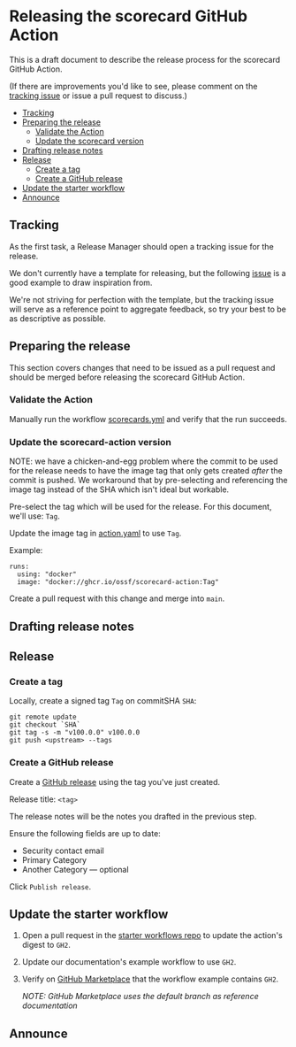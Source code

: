 # Releasing the scorecard GitHub Action

This is a draft document to describe the release process for the scorecard
GitHub Action.

(If there are improvements you'd like to see, please comment on the
[tracking issue](https://github.com/ossf/scorecard-action/issues/33) or issue a
pull request to discuss.)

- [Tracking](#tracking)
- [Preparing the release](#preparing-the-release)
  - [Validate the Action](#validate-the-action)
  - [Update the scorecard version](#update-the-scorecard-version)
- [Drafting release notes](#drafting-release-notes)
- [Release](#release)
  - [Create a tag](#create-a-tag)
  - [Create a GitHub release](#create-a-github-release)
- [Update the starter workflow](#update-the-starter-workflow)
- [Announce](#announce)

## Tracking

As the first task, a Release Manager should open a tracking issue for the
release.

We don't currently have a template for releasing, but the following
[issue](https://github.com/ossf/scorecard-action/issues/97) is a good example
to draw inspiration from.

We're not striving for perfection with the template, but the tracking issue
will serve as a reference point to aggregate feedback, so try your best to be
as descriptive as possible.

## Preparing the release

This section covers changes that need to be issued as a pull request and should
be merged before releasing the scorecard GitHub Action.

### Validate the Action

Manually run the workflow [scorecards.yml](https://github.com/ossf/scorecard-action/actions/workflows/scorecards.yml)
and verify that the run succeeds.

### Update the scorecard-action version

NOTE: we have a chicken-and-egg problem where the commit to be used for the release
needs to have the image tag that only gets created *after* the commit is pushed. We
workaround that by pre-selecting and referencing the image tag instead of the SHA which isn't ideal 
but workable.

Pre-select the tag which will be used for the release. For this document, we'll use: `Tag`.

Update the image tag in [action.yaml](action.yaml) to use `Tag`.

Example:

```
runs:
  using: "docker"
  image: "docker://ghcr.io/ossf/scorecard-action:Tag"
```

Create a pull request with this change and merge into `main`.

## Drafting release notes

<!-- TODO(release): Provide details -->

## Release

### Create a tag

Locally, create a signed tag `Tag` on commitSHA `SHA`:

```console
git remote update
git checkout `SHA`
git tag -s -m "v100.0.0" v100.0.0
git push <upstream> --tags
```

### Create a GitHub release

Create a
[GitHub release](https://github.com/ossf/scorecard-action/releases/new) using
the tag you've just created.

Release title: `<tag>`

The release notes will be the notes you drafted in the previous step.

Ensure the following fields are up to date:

- Security contact email
- Primary Category
- Another Category — optional

Click `Publish release`.

## Update the starter workflow

1. Open a pull request in the
[starter workflows repo](https://github.com/actions/starter-workflows/tree/main/code-scanning/scorecards.yml)
to update the action's digest to `GH2`.

1. Update our documentation's example workflow to use `GH2`.

1. Verify on
   [GitHub Marketplace](https://github.com/marketplace/actions/ossf-scorecard-action)
   that the workflow example contains `GH2`.

   _NOTE: GitHub Marketplace uses the default branch as reference documentation_

## Announce

<!-- TODO(release): Provide details -->
